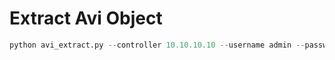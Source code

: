 # Extract Avi Object
```python
python avi_extract.py --controller 10.10.10.10 --username admin --password supersecret123 --name System-HTTP --type ApplicationProfile
```

